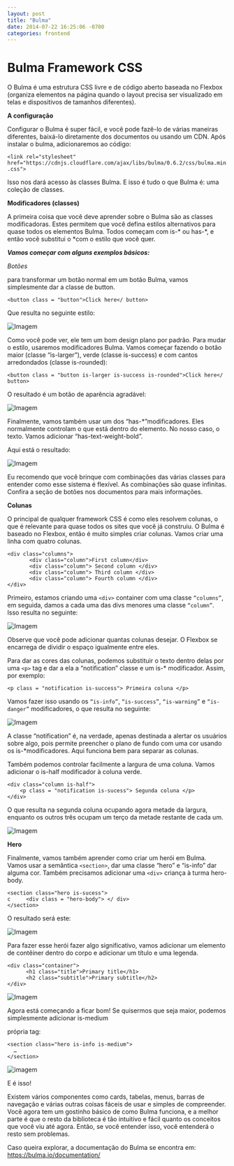 ```yaml
---
layout: post
title: "Bulma"
date: 2014-07-22 16:25:06 -0700
categories: frontend
---
```


# Bulma Framework CSS

O Bulma é uma estrutura CSS livre e de código aberto baseada no Flexbox (organiza elementos na página quando o layout precisa ser visualizado em telas e dispositivos de tamanhos diferentes).

**A configuração**

Configurar o Bulma é super fácil, e você pode fazê-lo de várias maneiras diferentes, baixá-lo diretamente dos documentos ou usando um CDN. Após instalar o bulma, adicionaremos ao código:

`<link rel="stylesheet" href="https://cdnjs.cloudflare.com/ajax/libs/bulma/0.6.2/css/bulma.min.css">`

Isso nos dará acesso às classes Bulma. E isso é tudo o que Bulma é: uma coleção de classes.
 
**Modificadores (classes)**
 
A primeira coisa que você deve aprender sobre o Bulma são as classes modificadoras. Estes permitem que você defina estilos alternativos para quase todos os elementos Bulma. Todos começam com  is-* ou has-*, e então você substitui o *com o estilo que você quer.

***Vamos começar com alguns exemplos básicos:***

*Botões*

para transformar um botão normal em um botão Bulma, vamos simplesmente dar a classe de button.

`<button class = "button">Click here</ button>`

Que resulta no seguinte estilo:

![Imagem](https://lh3.googleusercontent.com/0mnoZXFWvMCnMWuIAjFngg1Ve8U29jp-nNls4ltLAOq2ENkCxzO-6F_QPTkfQyn25WxBqXOoHG9YTo2-Xl-ZujmjpzqqPZDW7eDSFtmOp66u2mle4cnhNtJWc0c7Cv-8taBnDOK0) 

Como você pode ver, ele tem um bom design plano por padrão. Para mudar o estilo, usaremos modificadores Bulma. Vamos começar fazendo o botão maior (classe “is-larger”), verde (classe is-success) e com cantos arredondados (classe is-rounded):


`<button class = "button is-larger is-success is-rounded">Click here</ button>`

O resultado é um botão de aparência agradável:

![Imagem](https://lh3.googleusercontent.com/a-Eoc-BF3ZJ39_WMx6AcUkYrayBRFiYgQ4K5AI78Nrw01y1bHEKxhKS6DGq23v_MMK86R6AxPHEgQfJd7MA3WI4_pC9XYb5LyI1BVIpySoJoHLnbpBvLDLOvfRqW2wgtm21z5ml6)

Finalmente, vamos também usar um dos “has-*”modificadores. Eles normalmente controlam o que está dentro do elemento. No nosso caso, o texto. Vamos adicionar “has-text-weight-bold”.

Aqui está o resultado:

![Imagem](https://lh6.googleusercontent.com/XJpUqGPpDEJbsdmlPcwXniWrSWc61CYNt1n1ICO712TGdXzuhgS23tvbcsL-jnn_OMQ-75IjLcLC0HvObBdPRgaXwzKEf7pPNdnyClY)

Eu recomendo que você brinque com combinações das várias classes para entender como esse sistema é flexível. As combinações são quase infinitas. Confira a seção de botões nos documentos para mais informações.

**Colunas**

O principal de qualquer framework CSS é como eles resolvem colunas, o que é relevante para quase todos os sites que você já construiu. O Bulma é baseado no Flexbox, então é muito simples criar colunas. Vamos criar uma linha com quatro colunas.

```
<div class="columns">
       <div class="column">First column</div>
       <div class="column"> Second column </div>
       <div class="column"> Third column </div>
       <div class="column"> Fourth column </div>
</div>
```

Primeiro, estamos criando uma `<div>` container com uma classe `“columns”`, em seguida, damos a cada uma das divs menores uma classe `“column”`. Isso resulta no seguinte:

![Imagem](https://lh6.googleusercontent.com/rqb02yQfdRHWxBz0mFmZB11-NoSoKC9iR-XUQkZhMWM7H6AE3qSpZXX10XP0TT5QSuHUFEv4N_JrDX8x0-LxVANFVSnc21uX15dfE3I)

Observe que você pode adicionar quantas colunas desejar. O Flexbox se encarrega de dividir o espaço igualmente entre eles.

Para dar as cores das colunas, podemos substituir o texto dentro delas por uma `<p>` tag e dar a ela a “notification” classe e um is-* modificador. Assim, por exemplo:

`<p class = "notification is-success"> Primeira coluna </p>`


Vamos fazer isso usando os `“is-info”`,  `“is-success”`, `“is-warning”` e `“is-danger”` modificadores, o que resulta no seguinte:

![Imagem](https://lh3.googleusercontent.com/DZt8Vqfr0k2Bbg8uIXPF2xO9nT4U7KodNgHADAk1lxoP7fvoN2DJaE59Yzn6q7Ns3D-QSPhe2cz_SPEzGNGzSBIGkxOkL3YKuQD08SQ)

A classe “notification” é, na verdade, apenas destinada a alertar os usuários sobre algo, pois permite preencher o plano de fundo com uma cor usando os is-*modificadores. Aqui funciona bem para separar as colunas.

Também podemos controlar facilmente a largura de uma coluna. Vamos adicionar o is-half modificador à coluna verde.

```
<div class="column is-half">
    <p class = "notification is-sucess"> Segunda coluna </p>
</div>
```

O que resulta na segunda coluna ocupando agora metade da largura, enquanto os outros três ocupam um terço da metade restante de cada um.

![Imagem](https://lh6.googleusercontent.com/gIhlfzPzxyFiTcZQHIYNTDKs7rGhMxIRkEAWjUKV8HfJlksuYXR0cPNeReUW_Z8Q4pALOPD5oaIaKtookNYa2M-YYbxzA8Hbejex-Lq-8oRp-gkHwCxHsmd7LpOpueaSW4LpVerY)

**Hero**

Finalmente, vamos também aprender como criar um herói em Bulma. Vamos usar a semântica `<section>`, dar uma classe “hero” e “is-info” dar alguma cor. Também precisamos adicionar uma `<div>` criança à turma hero-body.

```
<section class="hero is-sucess">
c     <div class = "hero-body"> </ div>
</section>
```

O resultado será este:

![Imagem](https://lh3.googleusercontent.com/Uez71VPpXHo_OdTVLDQoqPeDDE4u0KtejfQQkH9oeNB1mVHHE8OkdcABOFajiKgGf2tzf-awxRZpQIjTgmSk5EZh0uTZD25WoKyfyWI)

Para fazer esse herói fazer algo significativo, vamos adicionar um elemento de contêiner dentro do corpo e adicionar um título e uma legenda.
```
<div class="container">
      <h1 class="title">Primary title</h1>
      <h2 class="subtitle">Primary subtitle</h2>
</div>
```
![Imagem](https://lh5.googleusercontent.com/sG_VPFqDOwwJZGfFhGfZQXz7rrINUj63kFncOiCWMRx_DG3Kfd1uSJnPgIPsNEQc-jf0872ctAj09Aq9qEHYmSwVmjvQnKNC92Yhts0)

Agora está começando a ficar bom! Se quisermos que seja maior, podemos simplesmente adicionar is-medium <section> própria tag:
```
<section class="hero is-info is-medium">
  …
</section>
```
![imagem](https://lh5.googleusercontent.com/2KbjS3crITnsq5_xCQWPkFCv77kEAtjGHy-9ryOKq7HRQ0E8NlHox2D3UEXVP19ZIU2U2Zq4tba0iAf80aGTLuTiedLj7XacIfLHNAJf)

 E é isso!

Existem vários componentes como cards, tabelas, menus, barras de navegação e várias outras coisas fáceis de usar e simples de compreender.
Você agora tem um gostinho básico de como Bulma funciona, e a melhor parte é que o resto da biblioteca é tão intuitivo e fácil quanto os conceitos que você viu até agora. Então, se você entender isso, você entenderá o resto sem problemas.

Caso queira explorar, a documentação do Bulma se encontra em: https://bulma.io/documentation/
